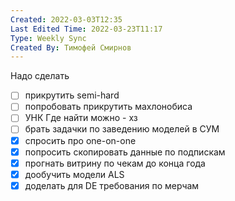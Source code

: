 ```yaml
---
Created: 2022-03-03T12:35
Last Edited Time: 2022-03-23T11:17
Type: Weekly Sync
Created By: Тимофей Смирнов
---
```

Надо сделать

- [ ] прикрутить semi-hard
- [ ] попробовать прикрутить махлонобиса
- [ ] УНК Где найти можно - хз
- [ ] брать задачки по заведению моделей в СУМ
- [x] спросить про one-on-one
- [x] попросить скопировать данные по подпискам
- [x] прогнать витрину по чекам до конца года
- [x] дообучить модели ALS
- [x] доделать для DE требования по мерчам